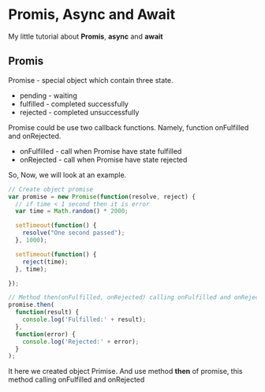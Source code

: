 # Promis, Async and Await
My little tutorial about **Promis**, **async** and **await**

## Promis
Promise - special object which contain three state.
* pending - waiting
* fulfilled - completed successfully
* rejected - completed unsuccessfully

Promise could be use two callback functions. Namely, function onFulfilled and onRejected.

* onFulfilled - call when Promise have state fulfilled
* onRejected - call when Promise have state rejected

So, Now, we will look at an example.
```js
// Create object promise
var promise = new Promise(function(resolve, reject) {
  // if time < 1 second then it is error
  var time = Math.random() * 2000;

  setTimeout(function() {
    resolve("One second passed");
  }, 1000);

  setTimeout(function() {
    reject(time);
  }, time);

});

// Method then(onFulfilled, onRejected) calling onFulfilled and onRejected
promise.then(
  function(result) {
    console.log('Fulfilled:' + result);
  },
  function(error) {
    console.log('Rejected:' + error);
  }
);

```
It here we created object Primise. And use method **then** of promise, this method calling onFulfilled and onRejected
